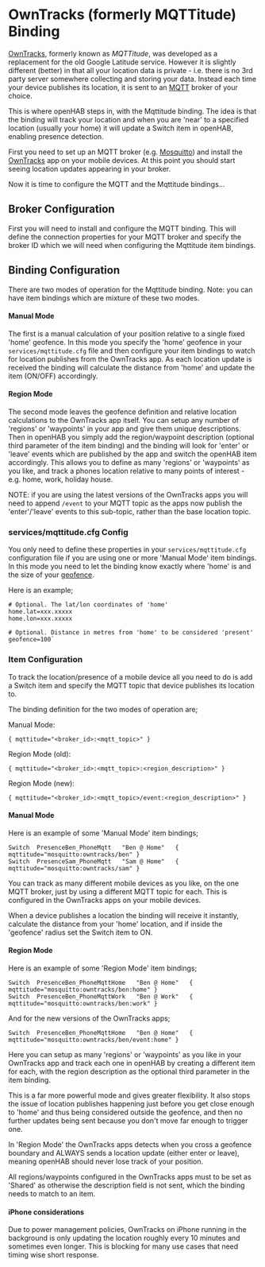 # OwnTracks (formerly MQTTitude) Binding

[OwnTracks](http://owntracks.org), formerly known as _MQTTitude_, was developed as a replacement for the old Google Latitude service. However it is slightly different (better) in that all your location data is private - i.e. there is no 3rd party server somewhere collecting and storing your data. Instead each time your device publishes its location, it is sent to an [MQTT](http://mqtt.org/) broker of your choice. 

This is where openHAB steps in, with the Mqttitude binding. The idea is that the binding will track your location and when you are 'near' to a specified location (usually your home) it will update a Switch item in openHAB, enabling presence detection.

First you need to set up an MQTT broker (e.g. [Mosquitto](http://mosquitto.org/)) and install the [OwnTracks](http://owntracks.org) app on your mobile devices. At this point you should start seeing location updates appearing in your broker. 

Now it is time to configure the MQTT and the Mqttitude bindings...

## Broker Configuration

First you will need to install and configure the MQTT binding. This will define the connection properties for your MQTT broker and specify the broker ID which we will need when configuring the Mqttitude item bindings.

## Binding Configuration

There are two modes of operation for the Mqttitude binding. Note: you can have item bindings which are mixture of these two modes.

#### Manual Mode 

The first is a manual calculation of your position relative to a single fixed 'home' geofence. In this mode you specify the 'home' geofence in your `services/mqttitude.cfg` file and then configure your item bindings to watch for location publishes from the OwnTracks app. As each location update is received the binding will calculate the distance from 'home' and update the item (ON/OFF) accordingly.

#### Region Mode 

The second mode leaves the geofence definition and relative location calculations to the OwnTracks app itself. You can setup any number of 'regions' or 'waypoints' in your app and give them unique descriptions. Then in openHAB you simply add the region/waypoint description (optional third parameter of the item binding) and the binding will look for 'enter' or 'leave' events which are published by the app and switch the openHAB item accordingly. This allows you to define as many 'regions' or 'waypoints' as you like, and track a phones location relative to many points of interest - e.g. home, work, holiday house. 

NOTE: if you are using the latest versions of the OwnTracks apps you will need to append `/event` to your MQTT topic as the apps now publish the 'enter'/'leave' events to this sub-topic, rather than the base location topic.
 
### services/mqttitude.cfg Config

You only need to define these properties in your `services/mqttitude.cfg` configuration file if you are using one or more 'Manual Mode' item bindings. In this mode you need to let the binding know exactly where 'home' is and the size of your [geofence](http://en.wikipedia.org/wiki/Geo-fence).

Here is an example;

```
# Optional. The lat/lon coordinates of 'home'
home.lat=xxx.xxxxx
home.lon=xxx.xxxxx

# Optional. Distance in metres from 'home' to be considered 'present'
geofence=100`
```

### Item Configuration 

To track the location/presence of a mobile device all you need to do is add a Switch item and specify the MQTT topic that device publishes its location to. 

The binding definition for the two modes of operation are;

Manual Mode:

```
{ mqttitude="<broker_id>:<mqtt_topic>" }
```

Region Mode (old):

```
{ mqttitude="<broker_id>:<mqtt_topic>:<region_description>" }
```

Region Mode (new):

```
{ mqttitude="<broker_id>:<mqtt_topic>/event:<region_description>" }
```

#### Manual Mode

Here is an example of some 'Manual Mode' item bindings;

```
Switch  PresenceBen_PhoneMqtt   "Ben @ Home"   { mqttitude="mosquitto:owntracks/ben" }
Switch  PresenceSam_PhoneMqtt   "Sam @ Home"   { mqttitude="mosquitto:owntracks/sam" }
```

You can track as many different mobile devices as you like, on the one MQTT broker, just by using a different MQTT topic for each. This is configured in the OwnTracks apps on your mobile devices.

When a device publishes a location the binding will receive it instantly, calculate the distance from your 'home' location, and if inside the 'geofence' radius set the Switch item to ON.

#### Region Mode

Here is an example of some 'Region Mode' item bindings;

```
Switch  PresenceBen_PhoneMqttHome   "Ben @ Home"   { mqttitude="mosquitto:owntracks/ben:home" }
Switch  PresenceBen_PhoneMqttWork   "Ben @ Work"   { mqttitude="mosquitto:owntracks/ben:work" }
```

And for the new versions of the OwnTracks apps;

```
Switch  PresenceBen_PhoneMqttHome   "Ben @ Home"   { mqttitude="mosquitto:owntracks/ben/event:home" }
```

Here you can setup as many 'regions' or 'waypoints' as you like in your OwnTracks app and track each one in openHAB by creating a different item for each, with the region description as the optional third parameter in the item binding.

This is a far more powerful mode and gives greater flexibility. It also stops the issue of location publishes happening just before you get close enough to 'home' and thus being considered outside the geofence, and then no further updates being sent because you don't move far enough to trigger one.

In 'Region Mode' the OwnTracks apps detects when you cross a geofence boundary and ALWAYS sends a location update (either enter or leave), meaning openHAB should never lose track of your position. 

All regions/waypoints configured in the OwnTracks apps must to be set as 'Shared' as otherwise the description field is not sent, which the binding needs to match to an item.

#### iPhone considerations

Due to power management policies, OwnTracks on iPhone running in the background is only updating the location roughly every 10 minutes and sometimes even longer. This is blocking for many use cases that need timing wise short response.
